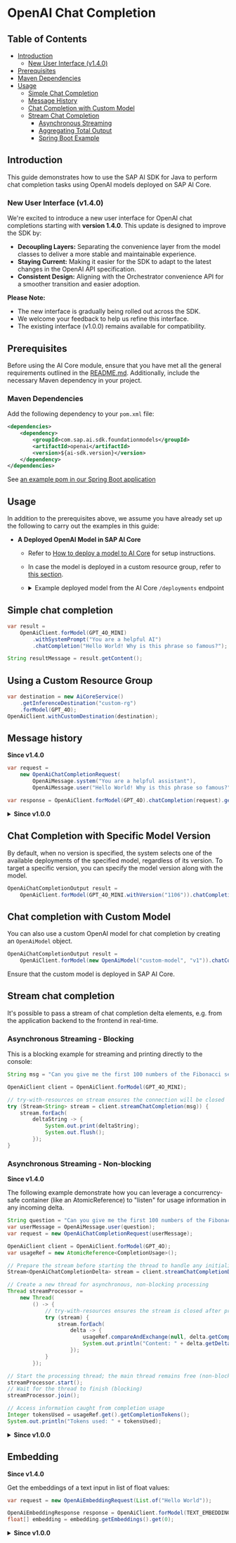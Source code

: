 # OpenAI Chat Completion

## Table of Contents

- [Introduction](#introduction)
    - [New User Interface (v1.4.0)](#new-user-interface-v140)
- [Prerequisites](#prerequisites)
- [Maven Dependencies](#maven-dependencies)
- [Usage](#usage)
    - [Simple Chat Completion](#simple-chat-completion)
    - [Message History](#message-history)
    - [Chat Completion with Custom Model](#chat-completion-with-custom-model)
    - [Stream Chat Completion](#stream-chat-completion)
        - [Asynchronous Streaming](#asynchronous-streaming)
        - [Aggregating Total Output](#aggregating-total-output)
        - [Spring Boot Example](#spring-boot-example)

## Introduction

This guide demonstrates how to use the SAP AI SDK for Java to perform chat completion tasks using OpenAI models deployed on SAP AI Core.

### New User Interface (v1.4.0)

We're excited to introduce a new user interface for OpenAI chat completions starting with **version 1.4.0**. This update is designed to improve the SDK by:

- **Decoupling Layers:** Separating the convenience layer from the model classes to deliver a more stable and maintainable experience.
- **Staying Current:** Making it easier for the SDK to adapt to the latest changes in the OpenAI API specification.
- **Consistent Design:** Aligning with the Orchestrator convenience API for a smoother transition and easier adoption.

**Please Note:**

- The new interface is gradually being rolled out across the SDK.
- We welcome your feedback to help us refine this interface.
- The existing interface (v1.0.0) remains available for compatibility.

## Prerequisites

Before using the AI Core module, ensure that you have met all the general requirements outlined in the [README.md](../../README.md#general-requirements).
Additionally, include the necessary Maven dependency in your project.

### Maven Dependencies

Add the following dependency to your `pom.xml` file:

```xml
<dependencies>
    <dependency>
        <groupId>com.sap.ai.sdk.foundationmodels</groupId>
        <artifactId>openai</artifactId>
        <version>${ai-sdk.version}</version>
    </dependency>
</dependencies>
```

See [an example pom in our Spring Boot application](../../sample-code/spring-app/pom.xml)

## Usage

In addition to the prerequisites above, we assume you have already set up the following to carry out the examples in this guide:

- **A Deployed OpenAI Model in SAP AI Core**
    - Refer
      to [How to deploy a model to AI Core](https://help.sap.com/docs/sap-ai-core/sap-ai-core-service-guide/create-deployment-for-generative-ai-model-in-sap-ai-core)
      for setup instructions.
    - In case the model is deployed in a custom resource group, refer to [this section](#using-a-custom-resource-group).
    - <details>
      <summary>Example deployed model from the AI Core <code>/deployments</code> endpoint</summary>

      ```json
      {
        "id": "d123456abcdefg",
        "deploymentUrl": "https://api.ai.region.aws.ml.hana.ondemand.com/v2/inference/deployments/d123456abcdefg",
        "configurationId": "12345-123-123-123-123456abcdefg",
        "configurationName": "gpt-4o-mini",
        "scenarioId": "foundation-models",
        "status": "RUNNING",
        "statusMessage": null,
        "targetStatus": "RUNNING",
        "lastOperation": "CREATE",
        "latestRunningConfigurationId": "12345-123-123-123-123456abcdefg",
        "ttl": null,
        "details": {
          "scaling": {
            "backendDetails": {}
          },
          "resources": {
            "backendDetails": {
              "model": {
                "name": "gpt-4o-mini",
                "version": "latest"
              }
            }
          }
        },
        "createdAt": "2024-07-03T12:44:22Z",
        "modifiedAt": "2024-07-16T12:44:19Z",
        "submissionTime": "2024-07-03T12:44:51Z",
        "startTime": "2024-07-03T12:45:56Z",
        "completionTime": null
      }
      ```

      </details>

## Simple chat completion

```java
var result =
    OpenAiClient.forModel(GPT_4O_MINI)
        .withSystemPrompt("You are a helpful AI")
        .chatCompletion("Hello World! Why is this phrase so famous?");

String resultMessage = result.getContent();
```

## Using a Custom Resource Group

```java
var destination = new AiCoreService()
    .getInferenceDestination("custom-rg")
    .forModel(GPT_4O);
OpenAiClient.withCustomDestination(destination);
```

## Message history

**Since v1.4.0**

```java
var request =
    new OpenAiChatCompletionRequest(
        OpenAiMessage.system("You are a helpful assistant"),
        OpenAiMessage.user("Hello World! Why is this phrase so famous?"));

var response = OpenAiClient.forModel(GPT_4O).chatCompletion(request).getContent();
```

<details>
<summary><b>Since v1.0.0</b></summary>

```java
var systemMessage =
    new OpenAiChatSystemMessage().setContent("You are a helpful assistant");
var userMessage =
    new OpenAiChatUserMessage().addText("Hello World! Why is this phrase so famous?");
var request =
    new OpenAiChatCompletionParameters().addMessages(systemMessage, userMessage);

var result = OpenAiClient.forModel(GPT_4O_MINI).chatCompletion(request);

String resultMessage = result.getContent();
```

See [an example in our Spring Boot application](../../sample-code/spring-app/src/main/java/com/sap/ai/sdk/app/services/OpenAiService.java)

</details>

## Chat Completion with Specific Model Version

By default, when no version is specified, the system selects one of the available deployments of the specified model, regardless of its version.
To target a specific version, you can specify the model version along with the model.

```java
OpenAiChatCompletionOutput result =
    OpenAiClient.forModel(GPT_4O_MINI.withVersion("1106")).chatCompletion(request);
```

## Chat completion with Custom Model

You can also use a custom OpenAI model for chat completion by creating an `OpenAiModel` object. 

```java
OpenAiChatCompletionOutput result =
    OpenAiClient.forModel(new OpenAiModel("custom-model", "v1")).chatCompletion(request);
```

Ensure that the custom model is deployed in SAP AI Core.

## Stream chat completion

It's possible to pass a stream of chat completion delta elements, e.g. from the application backend to the frontend in real-time.

### Asynchronous Streaming - Blocking

This is a blocking example for streaming and printing directly to the console:

```java
String msg = "Can you give me the first 100 numbers of the Fibonacci sequence?";

OpenAiClient client = OpenAiClient.forModel(GPT_4O_MINI);

// try-with-resources on stream ensures the connection will be closed
try (Stream<String> stream = client.streamChatCompletion(msg)) {
    stream.forEach(
        deltaString -> {
            System.out.print(deltaString);
            System.out.flush();
        });
}
```

### Asynchronous Streaming - Non-blocking

**Since v1.4.0**

The following example demonstrate how you can leverage a concurrency-safe container (like an AtomicReference) to "listen" for usage information in any incoming delta.

```java
String question = "Can you give me the first 100 numbers of the Fibonacci sequence?";
var userMessage = OpenAiMessage.user(question);
var request = new OpenAiChatCompletionRequest(userMessage);

OpenAiClient client = OpenAiClient.forModel(GPT_4O);
var usageRef = new AtomicReference<CompletionUsage>();

// Prepare the stream before starting the thread to handle any initialization exceptions
Stream<OpenAiChatCompletionDelta> stream = client.streamChatCompletionDeltas(request);

// Create a new thread for asynchronous, non-blocking processing
Thread streamProcessor =
    new Thread(
        () -> {
            // try-with-resources ensures the stream is closed after processing
            try (stream) {
                stream.forEach(
                    delta -> {
                        usageRef.compareAndExchange(null, delta.getCompletionUsage());
                        System.out.println("Content: " + delta.getDeltaContent());
                    });
            }
        });

// Start the processing thread; the main thread remains free (non-blocking)
streamProcessor.start();
// Wait for the thread to finish (blocking)
streamProcessor.join();

// Access information caught from completion usage
Integer tokensUsed = usageRef.get().getCompletionTokens();
System.out.println("Tokens used: " + tokensUsed);
```

<details>
<summary><b>Since v1.0.0</b></summary>

The following example is non-blocking and demonstrates how to aggregate the complete response.
Any asynchronous library can be used, such as the classic Thread API.

```java
var question = "Can you give me the first 100 numbers of the Fibonacci sequence?";

var userMessage =
    new OpenAiChatMessage.OpenAiChatUserMessage().addText(question);
var requestParameters =
    new OpenAiChatCompletionParameters().addMessages(userMessage);

var client = OpenAiClient.forModel(GPT_4O_MINI);
var totalOutput = new OpenAiChatCompletionOutput();

// Prepare the stream before starting the thread to handle any initialization exceptions
Stream<OpenAiChatCompletionDelta> stream =
    client.streamChatCompletionDeltas(requestParameters);

var streamProcessor =
    new Thread(
        () -> {
          // try-with-resources ensures the stream is closed after processing
          try (stream) {
            stream.peek(totalOutput::addDelta).forEach(System.out::println);
          }
        });

streamProcessor.start(); // Start processing in a separate thread (non-blocking)
streamProcessor.join(); // Wait for the thread to finish (blocking)

// Access aggregated information from total output
Integer tokensUsed = totalOutput.getUsage().getCompletionTokens();
System.out.println("Tokens used: " + tokensUsed);
```

Please find [an example in our Spring Boot application](../../sample-code/spring-app/src/main/java/com/sap/ai/sdk/app/services/OpenAiService.java). It shows the usage of Spring
Boot's `ResponseBodyEmitter` to stream the chat completion delta messages to the frontend in real-time.

</details>

## Embedding

**Since v1.4.0**

Get the embeddings of a text input in list of float values:

```java
var request = new OpenAiEmbeddingRequest(List.of("Hello World"));

OpenAiEmbeddingResponse response = OpenAiClient.forModel(TEXT_EMBEDDING_3_SMALL).embedding(request);
float[] embedding = embedding.getEmbeddings().get(0);
```

<details>
<summary><b>Since v1.0.0</b></summary>

```java
var request = new OpenAiEmbeddingParameters().setInput("Hello World");

OpenAiEmbeddingOutput embedding = OpenAiClient.forModel(TEXT_EMBEDDING_3_SMALL).embedding(request);

float[] embedding = embedding.getData().get(0).getEmbedding();
```

See [an example in our Spring Boot application](../../sample-code/spring-app/src/main/java/com/sap/ai/sdk/app/services/OpenAiService.java)

</details>
